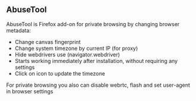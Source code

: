 ## AbuseTool 
AbuseTool is Firefox add-on for private browsing by changing browser metadata:

- Change canvas fingerprint
- Сhange system timezone by current IP (for proxy)
- Hide webdrivers use (navigator.webdriver)
- Starts working immediately after installation, without requiring any settings
- Сlick on icon to update the timezone

For private browsing you also can disable webrtc, flash and set user-agent in browser settings